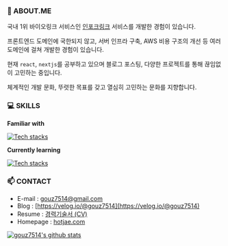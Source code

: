 ### 💬 ABOUT.ME
국내 1위 바이오링크 서비스인 [인포크링크](https://link.inpock.co.kr/) 서비스를 개발한 경험이 있습니다.

프론트엔드 도메인에 국한되지 않고, 서버 인프라 구축, AWS 비용 구조의 개선 등 여러 도메인에 걸쳐 개발한 경험이 있습니다.

현재 `react`, `nextjs`를 공부하고 있으며 블로그 포스팅, 다양한 프로젝트를 통해 끊임없이 고민하는 중입니다.

체계적인 개발 문화, 뚜렷한 목표를 갖고 열심히 고민하는 문화를 지향합니다.
 

### 💻 SKILLS
**Familiar with**

[![Tech stacks](https://skillicons.dev/icons?i=js,ts,vue,nuxtjs,webpack,aws,react)](https://skillicons.dev)

**Currently learning**

[![Tech stacks](https://skillicons.dev/icons?i=react,nextjs)](https://skillicons.dev)


### 📫 CONTACT
* E-mail : [gouz7514@gmail.com](gouz7514@gmail.com)
* Blog : [https://velog.io/@gouz7514](https://velog.io/@gouz7514)
* Resume : [경력기술서 (CV)](https://drive.google.com/file/d/1Ui34b4a1na1XcRvxVfVJ7vSFfw9IS5HL/view?usp=sharing)
* Homepage : [hotjae.com](https://hotjae.com)


[![gouz7514's github stats](https://github-readme-stats-gouz7514.vercel.app/api?username=gouz7514)](https://github.com/anuraghazra/github-readme-stats)

<!--
**gouz7514/gouz7514** is a ✨ _special_ ✨ repository because its `README.md` (this file) appears on your GitHub profile.

Here are some ideas to get you started:

- 🔭 I’m currently working on ...
- 🌱 I’m currently learning ...
- 👯 I’m looking to collaborate on ...
- 🤔 I’m looking for help with ...
- 💬 Ask me about ...
- 📫 How to reach me: ...
- 😄 Pronouns: ...
- ⚡ Fun fact: ...
-->
